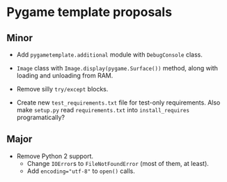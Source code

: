 # Pygame template proposals

## Minor

* Add `pygametemplate.additional` module with `DebugConsole` class.

* `Image` class with `Image.display(pygame.Surface())` method,
along with loading and unloading from RAM.

* Remove silly `try/except` blocks.

* Create new `test_requirements.txt` file for test-only requirements.
Also make `setup.py` read `requirements.txt` into `install_requires`
programatically?

## Major

* Remove Python 2 support.
    * Change `IOError`s to `FileNotFoundError` (most of them, at least).
    * Add `encoding="utf-8"` to `open()` calls.
